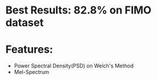 # Best Results: 82.8% on FIMO dataset
# Features:
- Power Spectral Density(PSD) on Welch's Method
- Mel-Spectrum
